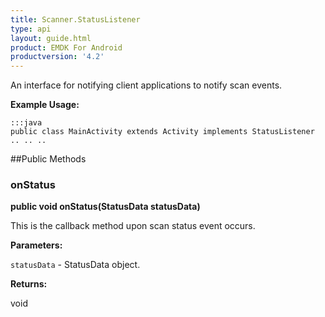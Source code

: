 ```yaml
---
title: Scanner.StatusListener
type: api
layout: guide.html
product: EMDK For Android
productversion: '4.2'
---
```



An interface for notifying client applications to notify scan events.
 
 

**Example Usage:**
	
	:::java	
	public class MainActivity extends Activity implements StatusListener
	.. .. ..
	


##Public Methods

### onStatus

**public void onStatus(StatusData statusData)**

This is the callback method upon scan status event occurs.

**Parameters:**

`statusData` - StatusData object.

**Returns:**

void

